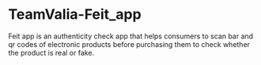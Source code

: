 # TeamValia-Feit_app
 Feit app is an authenticity check app that helps consumers to scan bar and qr codes of electronic products before purchasing them to check whether the product is real or fake.
